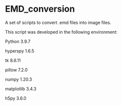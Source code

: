 # EMD_conversion
A set of scripts to convert .emd files into image files.

This script was developed in the following environment:

Python 3.9.7

hyperspy 1.6.5

tk 8.6.11

pillow 7.2.0

numpy 1.20.3

matplotlib 3.4.3

h5py 3.6.0
